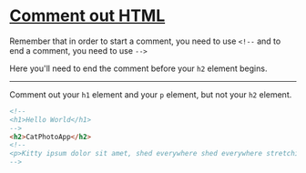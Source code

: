 # [Comment out HTML](https://learn.freecodecamp.org/responsive-web-design/basic-html-and-html5/comment-out-html)

Remember that in order to start a comment, you need to use `<!--` and to end a comment, you need to use `-->`

Here you'll need to end the comment before your `h2` element begins.

---

Comment out your `h1` element and your `p` element, but not your `h2` element.

```html
<!--
<h1>Hello World</h1>
-->
<h2>CatPhotoApp</h2>
<!--
<p>Kitty ipsum dolor sit amet, shed everywhere shed everywhere stretching attack your ankles chase the red dot, hairball run catnip eat the grass sniff.</p>
-->
```
